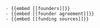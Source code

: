 	- {{embed [[founders]]}}
	- {{embed [[founder agreement]]}}
	- {{embed [[funding sources]]}}













